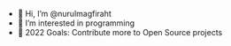 - 👋 Hi, I’m @nurulmagfiraht
- 👀 I’m interested in programming
- 🥅 2022 Goals: Contribute more to Open Source projects
<!---
nurulmagfiraht/nurulmagfiraht is a ✨ special ✨ repository because its `README.md` (this file) appears on your GitHub profile.
You can click the Preview link to take a look at your changes.
--->
